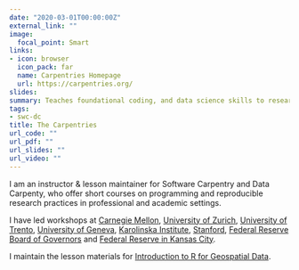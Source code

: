 ```yaml
---
date: "2020-03-01T00:00:00Z"
external_link: ""
image:
  focal_point: Smart
links:
- icon: browser
  icon_pack: far
  name: Carpentries Homepage
  url: https://carpentries.org/
slides:
summary: Teaches foundational coding, and data science skills to researchers Targeted at graduate students & researchers.
tags:
- swc-dc
title: The Carpentries
url_code: ""
url_pdf: ""
url_slides: ""
url_video: ""
---
```


I am an instructor & lesson maintainer for Software Carpentry and Data Carpenty, who offer short courses on programming and reproducible research practices in professional and academic settings.

I have led workshops at [Carnegie Mellon](https://lachlandeer.github.io/2020-03-12-carnegie), [University of Zurich](https://uzhcrs.github.io/2019-02-07-zurich/), [University of Trento](https://mkcor.github.io/2018-11-14-trento/), [University of Geneva](https://lachlandeer.github.io/2018-03-08-geneva/), [Karolinska Institute](https://hadrieng.github.io/2017-10-16-karolinska/), [Stanford](https://lachlandeer.github.io/2017-06-01-stanford/), [Federal Reserve Board of Governors](https://lachlandeer.github.io/2017-05-01-dc-frb/) and [Federal Reserve in Kansas City](https://butterflyology.github.io/2017-02-14-kcfrb/).

I maintain the lesson materials for  [Introduction to R for Geospatial Data](http://www.datacarpentry.org/r-intro-geospatial/).